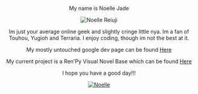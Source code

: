 <div align="center">My name is Noelle Jade
  
![Noelle Reiuji](https://dualfighter1.github.io/images/utsuho%20sprite%204x4.png)

Im just your average online geek and slightly cringe little nya.
Im a fan of Touhou, Yugioh and Terraria.
I enjoy coding, though im not the best at it.

My mostly untouched google dev page can be found [Here](https://g.dev/Noelle_Jade)

My current project is a Ren'Py Visual Novel Base which can be found [Here](https://github.com/dualfighter1/Renpy-VN-Template)

I hope you have a good day!!!

[![Noelle](https://dualfighter1.github.io/images/logo.png)](https://dualfighter1.github.io/)
</div>
